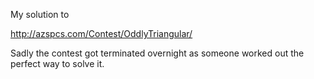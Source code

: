 
My solution to 

http://azspcs.com/Contest/OddlyTriangular/

Sadly the contest got terminated overnight as someone worked out the perfect way to solve it.
